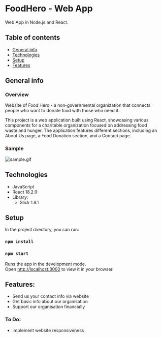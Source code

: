 # FoodHero - Web App

Web App in Node.js and React.

## Table of contents
* [General info](#general-info)
* [Technologies](#technologies)
* [Setup](#setup)
* [Features](#features)

## General info
### Overview
Website of Food Hero - a non-governmental organization that connects people who want to donate food with those who need it.

This project is a web application built using React, showcasing various components for a charitable organization focused on addressing food waste and hunger. The application features different sections, including an About Us page, a Food Donation section, and a Contact page.

### Sample
![sample.gif](src%2FreadmeSources%2Fsample.gif)

## Technologies

* JavaScript
* React 18.2.0
* Library:
    * Slick 1.8.1
## Setup
In the project directory, you can run:


### `npm install`
### `npm start`


Runs the app in the development mode.\
Open [http://localhost:3000](http://localhost:3000) to view it in your browser.


## Features:
* Send us your contact info via website
* Get basic info about our organisation
* Support our organisation financially


### To Do:
* Implement website responsiveness




